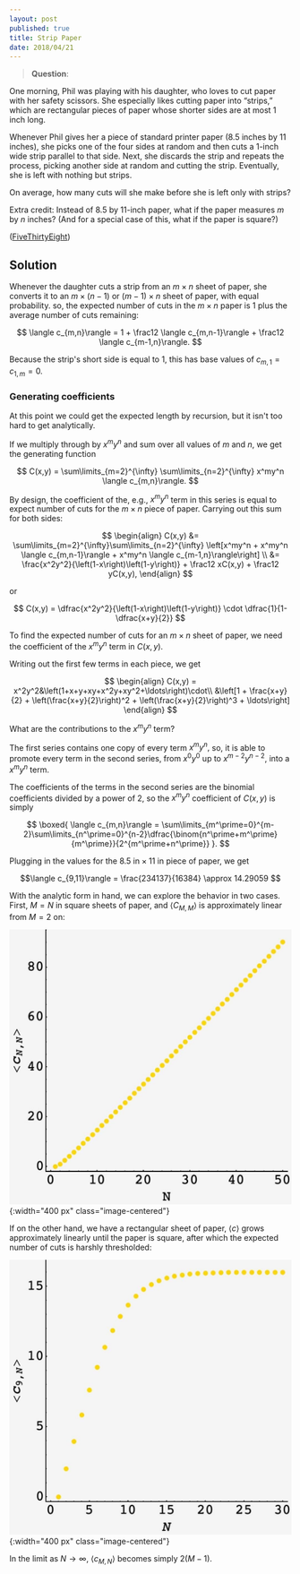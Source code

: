 ```yaml
---
layout: post
published: true
title: Strip Paper
date: 2018/04/21
---
```


>**Question**:

One morning, Phil was playing with his daughter, who loves to cut paper with her safety scissors. She especially likes cutting paper into “strips,” which are rectangular pieces of paper whose shorter sides are at most 1 inch long.

Whenever Phil gives her a piece of standard printer paper (8.5 inches by 11 inches), she picks one of the four sides at random and then cuts a 1-inch wide strip parallel to that side. Next, she discards the strip and repeats the process, picking another side at random and cutting the strip. Eventually, she is left with nothing but strips.

On average, how many cuts will she make before she is left only with strips?

Extra credit: Instead of 8.5 by 11-inch paper, what if the paper measures $m$ by $n$ inches? (And for a special case of this, what if the paper is square?)

<!--more-->

([FiveThirtyEight](https://fivethirtyeight.com/features/can-you-get-the-paper-cut/))

## Solution

Whenever the daughter cuts a strip from an $m \times n$ sheet of paper, she converts it to an $m \times (n-1)$ or $(m-1) \times n$ sheet of paper, with equal probability. so, the expected number of cuts in the $m \times n$ paper is 1 plus the average number of cuts remaining:

$$
\langle c_{m,n}\rangle = 1 + \frac12 \langle c_{m,n-1}\rangle + \frac12 \langle c_{m-1,n}\rangle.
$$

Because the strip's short side is equal to $1,$ this has base values of $c_{m,1} = c_{1,m} = 0.$ 

### Generating coefficients

At this point we could get the expected length by recursion, but it isn't too hard to get analytically.

If we multiply through by $x^m y^n$ and sum over all values of $m$ and $n,$ we get the generating function 

$$
C(x,y) = \sum\limits_{m=2}^{\infty} \sum\limits_{n=2}^{\infty} x^my^n \langle c_{m,n}\rangle.
$$

By design, the coefficient of the, e.g., $x^my^n$ term in this series is equal to expect number of cuts for the $m\times n$ piece of paper. Carrying out this sum for both sides:

$$
\begin{align}
C(x,y) &= \sum\limits_{m=2}^{\infty}\sum\limits_{n=2}^{\infty} \left[x^my^n + x^my^n \langle c_{m,n-1}\rangle + x^my^n \langle c_{m-1,n}\rangle\right] \\
&= \frac{x^2y^2}{\left(1-x\right)\left(1-y\right)} + \frac12 xC(x,y) + \frac12 yC(x,y),
\end{align}
$$

or 

$$
C(x,y) = \dfrac{x^2y^2}{\left(1-x\right)\left(1-y\right)} \cdot \dfrac{1}{1-\dfrac{x+y}{2}}
$$

To find the expected number of cuts for an $m\times n$ sheet of paper, we need the coefficient of the $x^my^n$ term in $C(x,y).$

Writing out the first few terms in each piece, we get

$$
\begin{align}
C(x,y) = x^2y^2&\left(1+x+y+xy+x^2y+xy^2+\ldots\right)\cdot\\
&\left[1 + \frac{x+y}{2} + \left(\frac{x+y}{2}\right)^2 + \left(\frac{x+y}{2}\right)^3 + \ldots\right]
\end{align}
$$

What are the contributions to the $x^my^n$ term?

The first series contains one copy of every term $x^my^n,$ so, it is able to promote every term in the second series, from $x^0y^0$ up to $x^{m-2}y^{n-2},$ into a $x^my^n$ term. 

The coefficients of the terms in the second series are the binomial coefficients divided by a power of $2,$ so the $x^my^n$ coefficient of $C(x,y)$ is simply

$$
\boxed{
\langle c_{m,n}\rangle = \sum\limits_{m^\prime=0}^{m-2}\sum\limits_{n^\prime=0}^{n-2}\dfrac{\binom{n^\prime+m^\prime}{m^\prime}}{2^{m^\prime+n^\prime}}
}.
$$

Plugging in the values for the $8.5\text{ in}\times 11\text{ in}$ piece of paper, we get

$$\langle c_{9,11}\rangle = \frac{234137}{16384} \approx 14.29059 $$

With the analytic form in hand, we can explore the behavior in two cases. First, $M=N$ in square sheets of paper, and $\langle C_{M,M}\rangle$ is approximately linear from $M=2$ on:

![](/img/2021-09-12-square-paper.JPG){:width="400 px" class="image-centered"}

If on the other hand, we have a rectangular sheet of paper, $\langle c\rangle$ grows approximately linearly until the paper is square, after which the expected number of cuts is harshly thresholded:

![](/img/2021-09-12-threshold-paper.JPG){:width="400 px" class="image-centered"}

In the limit as $N\rightarrow \infty,$ $\langle c_{M,N}\rangle$ becomes simply $2(M-1).$

<br>
